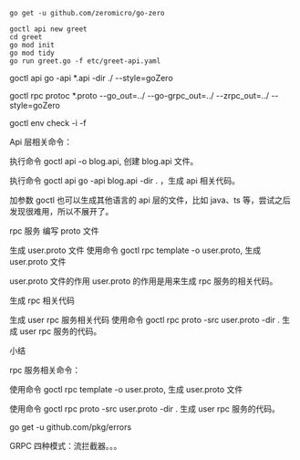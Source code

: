 ```shell
go get -u github.com/zeromicro/go-zero

goctl api new greet
cd greet
go mod init
go mod tidy
go run greet.go -f etc/greet-api.yaml
```


goctl api go -api *.api -dir ./ --style=goZero

goctl rpc protoc  *.proto --go_out=../ --go-grpc_out=../ --zrpc_out=../ --style=goZero


 goctl env check -i -f


 Api 层相关命令：

执行命令 goctl api -o blog.api, 创建 blog.api 文件。

执行命令 goctl api go -api blog.api -dir . ，生成 api 相关代码。

加参数 goctl 也可以生成其他语言的 api 层的文件，比如 java、ts 等，尝试之后发现很难用，所以不展开了。

rpc 服务
编写 proto 文件

生成 user.proto 文件
使用命令 goctl rpc template -o user.proto, 生成 user.proto 文件

user.proto 文件的作用
user.proto 的作用是用来生成 rpc 服务的相关代码。 

生成 rpc 相关代码

生成 user rpc 服务相关代码
使用命令 goctl rpc proto -src user.proto -dir . 生成 user rpc 服务的代码。

小结

rpc 服务相关命令：

使用命令 goctl rpc template -o user.proto, 生成 user.proto 文件

使用命令 goctl rpc proto -src user.proto -dir . 生成 user rpc 服务的代码。


go get -u github.com/pkg/errors


GRPC 四种模式：流拦截器。。。